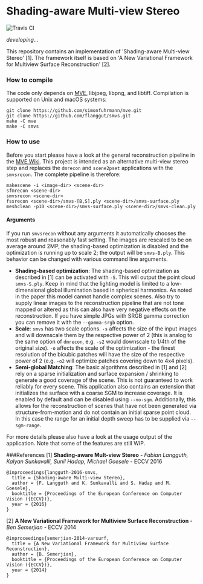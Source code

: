 # Shading-aware Multi-view Stereo 
![Travis CI](https://travis-ci.org/flanggut/smvs.svg?branch=master)

*developing...*

This repository contains an implementation of 'Shading-aware Multi-view Stereo' [1]. The framework itself is based on 'A New Variational Framework for Multiview Surface Reconstruction' [2].

### How to compile

The code only depends on [MVE](https://github.com/simonfuhrmann/mve), libjpeg, libpng, and libtiff. Compilation is supported on Unix and macOS systems:

	git clone https://github.com/simonfuhrmann/mve.git
	git clone https://github.com/flanggut/smvs.git
	make -C mve
	make -C smvs

### How to use

Before you start please have a look at the general reconstruction pipeline in the [MVE Wiki](https://github.com/simonfuhrmann/mve/wiki/MVE-Users-Guide#the-reconstruction-pipeline). This project is intended as an alternative multi-view stereo step and replaces the `dmrecon` and `scene2pset` applications with the `smvsrecon`. The complete pipeline is therefore:

	makescene -i <image-dir> <scene-dir>
	sfmrecon <scene-dir>
	smvsrecon <scene-dir>
	fssrecon <scene-dir>/smvs-[B,S].ply <scene-dir>/smvs-surface.ply
	meshclean -p10 <scene-dir>/smvs-surface.ply <scene-dir>/smvs-clean.ply

#### Arguments

If you run `smvsrecon` without any arguments it automatically chooses the most robust and reasonably fast setting. The images are rescaled to be on average around 2MP, the shading-based optimization is disabled and the optimization is running up to scale 2; the output will be `smvs-B.ply`. This behavior can be changed with various command line arguments.

* **Shading-based optimization**: The shading-based optimization as described in [1] can be activated with `-S`. This will output the point cloud `smvs-S.ply`. Keep in mind that the lighting model is limited to a low-dimensional global illumination based in spherical harmonics. As noted in the paper this model cannot handle complex scenes. Also try to supply linear images to the reconstruction pipeline that are not tone mapped or altered as this can also have very negative effects on the reconstruction. If you have simple JPGs with SRGB gamma correction you can remove it with the `--gamma-srgb` option.
* **Scale**: `smvs` has two scale options. `-s` affects the size of the input images and will downscale them by the respective power of 2 (this is analog to the same option of `dmrecon`, e.g. `-s2` would downscale to 1/4th of the original size). `-o` affects the scale of the optimization - the finest resolution of the bicubic patches will have the size of the respective power of 2 (e.g. `-o2` will optimize patches covering down to 4x4 pixels).
* **Semi-global Matching**: The basic algorithms described in [1] and [2] rely on a sparse initialization and surface expansion / shrinking to generate a good coverage of the scene. This is not guaranteed to work reliably for every scene. This application also contains an extension that initializes the surface with a coarse SGM to increase coverage. It is enabled by default and can be disabled using `--no-sgm`. Additionally, this allows for the reconstruction of scenes that have not been generated via structure-from-motion and do not contain an initial sparse point cloud. In this case the range for an initial depth sweep has to be supplied via `--sgm-range`.

For more details please also have a look at the usage output of the application. Note that some of the features are still WIP.

###References
[1] **Shading-aware Mult-view Stereo** - *Fabian Langguth, Kalyan Sunkavalli, Sunil Hadap, Michael Goesele* - ECCV 2016

	@inproceedings{langguth-2016-smvs,
	  title = {Shading-aware Multi-view Stereo},
	  author = {F. Langguth and K. Sunkavalli and S. Hadap and M. Goesele},
	  booktitle = {Proceedings of the European Conference on Computer Vision ({ECCV})},
	  year = {2016}
	}

[2] **A New Variational Framework for Multiview Surface Reconstruction** - *Ben Semerjian* - ECCV 2014

	@inproceedings{semerjian-2014-varsurf,
	  title = {A New Variational Framework for Multiview Surface Reconstruction},
	  author = {B. Semerjian},
	  booktitle = {Proceedings of the European Conference on Computer Vision ({ECCV})},
	  year = {2014}
	}
